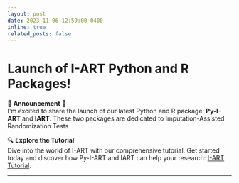 ```yaml
---
layout: post
date: 2023-11-06 12:59:00-0400
inline: true
related_posts: false
---
```


# Launch of I-ART Python and R Packages!

🎉 **Announcement** 🎉  
I'm excited to share the launch of our latest Python and R package: **Py-I-ART** and **IART**. These two packages are dedicated to Imputation-Assisted Randomization Tests

🔍 **Explore the Tutorial**  
Dive into the world of I-ART with our comprehensive tutorial. Get started today and discover how Py-I-ART and IART can help your research: [I-ART Tutorial](https://i-art.readthedocs.io/en/latest/).

---
